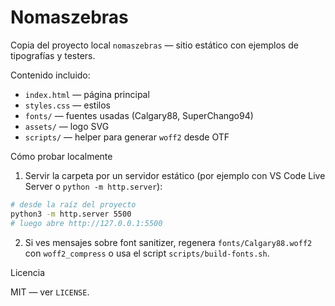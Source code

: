 # Nomaszebras

Copia del proyecto local `nomaszebras` — sitio estático con ejemplos de tipografías y testers.

Contenido incluido:
- `index.html` — página principal
- `styles.css` — estilos
- `fonts/` — fuentes usadas (Calgary88, SuperChango94)
- `assets/` — logo SVG
- `scripts/` — helper para generar `woff2` desde OTF

Cómo probar localmente

1. Servir la carpeta por un servidor estático (por ejemplo con VS Code Live Server o `python -m http.server`):

```bash
# desde la raíz del proyecto
python3 -m http.server 5500
# luego abre http://127.0.0.1:5500
```

2. Si ves mensajes sobre font sanitizer, regenera `fonts/Calgary88.woff2` con `woff2_compress` o usa el script `scripts/build-fonts.sh`.

Licencia

MIT — ver `LICENSE`.
